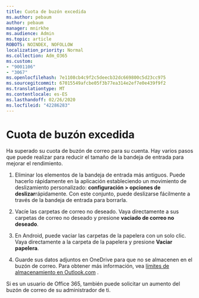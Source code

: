 ```yaml
---
title: Cuota de buzón excedida
ms.author: pebaum
author: pebaum
manager: mnirkhe
ms.audience: Admin
ms.topic: article
ROBOTS: NOINDEX, NOFOLLOW
localization_priority: Normal
ms.collection: Adm_O365
ms.custom:
- "9001106"
- "3067"
ms.openlocfilehash: 7e1108cb4c9f2c5deecb32dc669800c5d23cc975
ms.sourcegitcommit: 67015549afcbe05f3b77ea314e2ef7e0e439f9f2
ms.translationtype: MT
ms.contentlocale: es-ES
ms.lasthandoff: 02/26/2020
ms.locfileid: "42286283"
---
```

# <a name="mailbox-quota-exceeded"></a>Cuota de buzón excedida

Ha superado su cuota de buzón de correo para su cuenta. Hay varios pasos que puede realizar para reducir el tamaño de la bandeja de entrada para mejorar el rendimiento.

1. Eliminar los elementos de la bandeja de entrada más antiguos. Puede hacerlo rápidamente en la aplicación estableciendo un movimiento de deslizamiento personalizado: **configuración > opciones de deslizar**rápidamente. Con este conjunto, puede deslizarse fácilmente a través de la bandeja de entrada para borrarla.

2. Vacíe las carpetas de correo no deseado. Vaya directamente a sus carpetas de correo no deseado y presione **vaciado de correo no deseado**.

3. En Android, puede vaciar las carpetas de la papelera con un solo clic. Vaya directamente a la carpeta de la papelera y presione **Vaciar papelera**. 

4. Guarde sus datos adjuntos en OneDrive para que no se almacenen en el buzón de correo. Para obtener más información, vea [límites de almacenamiento en Outlook.com](https://support.office.com/article/storage-limits-in-outlook-com-7ac99134-69e5-4619-ac0b-2d313bba5e9e) . 

Si es un usuario de Office 365, también puede solicitar un aumento del buzón de correo de su administrador de ti.